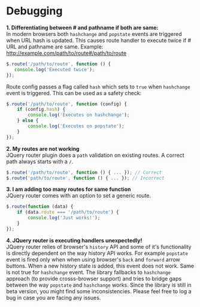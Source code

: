 # Debugging

<b>1. Differentiating between \# and pathname if both are same:</b><br/>
In modern browsers both <code>hashchange</code> and <code>popstate</code> events are triggered when URL hash is updated. This causes route handler to execute twice if \# URL and pathname are same.
Example: http://example.com/path/to/route#/path/to/route
```js
$.route('/path/to/route', function () {
   console.log('Executed twice');
});
```
Route config passes a flag called ``hash`` which sets to ``true`` when ``hashchange`` event is triggered. This can be used as a safety check:
```js
$.route('/path/to/route', function (config) {
    if (config.hash) {
        console.log('Executes on hashchange');
    } else {
        console.log('Executes on popstate');
    }
});
```

<b>2. My routes are not working</b><br/>
JQuery router plugin does a ``path`` validation on existing routes. A correct path always starts with a ``/``.
```js
$.route('/path/to/route', function () { ... }); // Correct
$.route('path/to/route', function () { ... }); // Incorrect
```
<b>3. I am adding too many routes for same function</b><br/>
JQuery router comes with an option to set a generic route.
```js
$.route(function (data) {
    if (data.route === '/path/to/route') {
        console.log('Just works!');
    }
});
```

<b>4. JQuery router is executing handlers unexpectedly!</b><br/>
JQuery router relies of browser's ``history`` API and some of it's functionality is directly dependent on the way history API works. For example ``popstate`` event is fired only when when using browser's ``back`` and ``forward`` arrow buttons. When a new history state is added, this event does not work. Same is not true for ``hashchange`` event. The library fallbacks to ``hashchange`` approach (to provide crosss-browser support) and tries to bridge gaps between the way ``popstate`` and ``hashchange`` works. Since the library is still in beta version, you might find some inconsistencies. Please feel free to log a bug in case you are facing any issues.